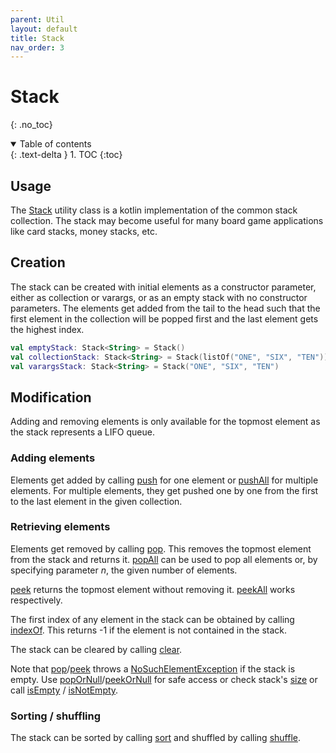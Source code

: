 ```yaml
---
parent: Util
layout: default
title: Stack
nav_order: 3
---
```


<!-- KDoc -->
[StackKDoc]: https://tudo-aqua.github.io/bgw/kotlin-docs/bgw-core/tools.aqua.bgw.util/-stack/index.html
[peekKDoc]: https://tudo-aqua.github.io/bgw/kotlin-docs/bgw-core/tools.aqua.bgw.util/-stack/peek.html
[peekOrNullKDoc]: https://tudo-aqua.github.io/bgw/kotlin-docs/bgw-core/tools.aqua.bgw.util/-stack/peek-or-null.html
[peekAllKDoc]: https://tudo-aqua.github.io/bgw/kotlin-docs/bgw-core/tools.aqua.bgw.util/-stack/peek-all.html
[pushKDoc]: https://tudo-aqua.github.io/bgw/kotlin-docs/bgw-core/tools.aqua.bgw.util/-stack/push.html
[pushAllKDoc]: https://tudo-aqua.github.io/bgw/kotlin-docs/bgw-core/tools.aqua.bgw.util/-stack/push-all.html
[popKDoc]: https://tudo-aqua.github.io/bgw/kotlin-docs/bgw-core/tools.aqua.bgw.util/-stack/pop.html
[popOrNullKDoc]: https://tudo-aqua.github.io/bgw/kotlin-docs/bgw-core/tools.aqua.bgw.util/-stack/pop-or-null.html
[popAllKDoc]: https://tudo-aqua.github.io/bgw/kotlin-docs/bgw-core/tools.aqua.bgw.util/-stack/pop-all.html
[sizeKDoc]: https://tudo-aqua.github.io/bgw/kotlin-docs/bgw-core/tools.aqua.bgw.util/-stack/index.html
[isEmptyKDoc]: https://tudo-aqua.github.io/bgw/kotlin-docs/bgw-core/tools.aqua.bgw.util/-stack/is-empty.html
[isNotEmptyKDoc]: https://tudo-aqua.github.io/bgw/kotlin-docs/bgw-core/tools.aqua.bgw.util/-stack/is-not-empty.html
[clearKDoc]: https://tudo-aqua.github.io/bgw/kotlin-docs/bgw-core/tools.aqua.bgw.util/-stack/clear.html
[sortKDoc]: https://tudo-aqua.github.io/bgw/kotlin-docs/bgw-core/tools.aqua.bgw.util/-stack/sort.html
[shuffleKDoc]: https://tudo-aqua.github.io/bgw/kotlin-docs/bgw-core/tools.aqua.bgw.util/-stack/shuffle.html
[indexOfKDoc]: https://tudo-aqua.github.io/bgw/kotlin-docs/bgw-core/tools.aqua.bgw.util/-stack/index-of.html

[NoSuchElementExceptionKDoc]: https://kotlinlang.org/api/latest/jvm/stdlib/kotlin/-no-such-element-exception/

<!-- Start Page -->
# Stack

{: .no_toc}
<details open markdown="block">
  <summary>
    Table of contents
  </summary>
  {: .text-delta }
1. TOC
{:toc}
</details>


## Usage
The [Stack][StackKDoc] utility class is a kotlin implementation of the common stack collection. 
The stack may become useful for many board game applications like card stacks, money stacks, etc.

## Creation
The stack can be created with initial elements as a constructor parameter, either as collection or varargs, or as an empty stack with no constructor parameters.
The elements get added from the tail to the head such that the first element in the collection will be popped first and the last element gets the highest index.
````kotlin
val emptyStack: Stack<String> = Stack()
val collectionStack: Stack<String> = Stack(listOf("ONE", "SIX", "TEN"))
val varargsStack: Stack<String> = Stack("ONE", "SIX", "TEN")
````

## Modification
Adding and removing elements is only available for the topmost element as the stack represents a LIFO queue.

### Adding elements
Elements get added by calling [push][pushKDoc] for one element or [pushAll][pushAllKDoc] for multiple elements.
For multiple elements, they get pushed one by one from the first to the last element in the given collection.

### Retrieving elements
Elements get removed by calling [pop][popKDoc]. This removes the topmost element from the stack and returns it.
[popAll][popAllKDoc] can be used to pop all elements or, by specifying parameter *n*, the given number of elements.

[peek][peekKDoc] returns the topmost element without removing it.
[peekAll][popAllKDoc] works respectively.

The first index of any element in the stack can be obtained by calling [indexOf][indexOfKDoc].
This returns -1 if the element is not contained in the stack.

The stack can be cleared by calling [clear][clearKDoc].

Note that [pop][popKDoc]/[peek][peekKDoc] throws a [NoSuchElementException][NoSuchElementExceptionKDoc] if the stack is empty. 
Use [popOrNull][popOrNullKDoc]/[peekOrNull][peekOrNullKDoc] for safe access or check stack's [size][sizeKDoc] or call [isEmpty][isEmptyKDoc] / [isNotEmpty][isNotEmptyKDoc].

### Sorting / shuffling
The stack can be sorted by calling [sort][sortKDoc] and shuffled by calling [shuffle][shuffleKDoc].

